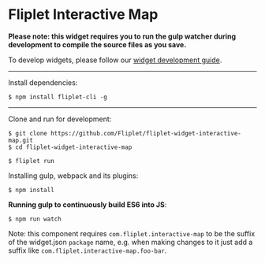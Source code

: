 # Fliplet Interactive Map

**Please note: this widget requires you to run the gulp watcher during development to compile the source files as you save.**

To develop widgets, please follow our [widget development guide](http://developers.fliplet.com).

---

Install dependencies:

```
$ npm install fliplet-cli -g
```

---

Clone and run for development:

```
$ git clone https://github.com/Fliplet/fliplet-widget-interactive-map.git
$ cd fliplet-widget-interactive-map

$ fliplet run
```

Installing gulp, webpack and its plugins:

```
$ npm install
```

**Running gulp to continuously build ES6 into JS**:

```
$ npm run watch
```

Note: this component requires `com.fliplet.interactive-map` to be the suffix of the widget.json `package` name, e.g. when making changes to it just add a suffix like `com.fliplet.interactive-map.foo-bar`.